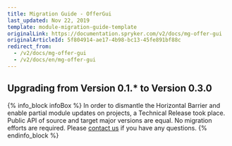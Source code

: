 ```yaml
---
title: Migration Guide - OfferGui
last_updated: Nov 22, 2019
template: module-migration-guide-template
originalLink: https://documentation.spryker.com/v2/docs/mg-offer-gui
originalArticleId: 5f804914-ae17-4b98-bc13-45fe891bf88c
redirect_from:
  - /v2/docs/mg-offer-gui
  - /v2/docs/en/mg-offer-gui
---
```


## Upgrading from Version 0.1.* to Version 0.3.0

{% info_block infoBox %}
In order to dismantle the Horizontal Barrier and enable partial module updates on projects, a Technical Release took place. Public API of source and target major versions are equal. No migration efforts are required. Please [contact us](https://spryker.com/en/support/) if you have any questions.
{% endinfo_block %}

